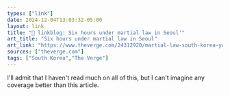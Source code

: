 ```yaml
---
types: ["link"]
date: 2024-12-04T13:03:32-05:00
layout: link
title: "🔗 linkblog: Six hours under martial law in Seoul'"
art_title: "Six hours under martial law in Seoul"
art_link: "https://www.theverge.com/24312920/martial-law-south-korea-yoon-suk-yeol-protest-dispatch"
sources: ["theverge.com"]
tags: ["South Korea","The Verge"]
---
```

I'll admit that I haven't read much on all of this, but I can't imagine any coverage better than this article.
